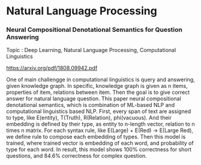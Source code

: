 # Natural Language Processing


### Neural Compositional Denotational Semantics for Question Answering

Topic : Deep Learning, Natural Language Processing, Computational Linguistics

<https://arxiv.org/pdf/1808.09942.pdf>

One of main challengge in computational linguistics is query and answering, given knowledge graph.
In specific, knowledge graph is given as n items, properties of item, relations between item.
Then the goal is to give correct answer for natural language question.
This paper neural compositional denotational semantics, which is combination of ML-based NLP and
computational linguistics based NLP.
First, every span of text are assigned to type, like E(entity), T(Truth), R(Relation), phi(vacuous).
And their embedding is defined by their type, as entity to n-length vector, relation to n times n matrix.
For each syntax rule, like E(Large) + E(Red) -> E(Large Red), we define rule to compose each embedding
of types. 
Then this model is trained, where trained vector is embedding of each word, and probability of type for each word.
In result, this model shows 100% correctness for short questions, and 84.6% correctness for complex question.
